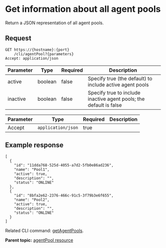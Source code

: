 # Get information about all agent pools

Return a JSON representation of all agent pools.

## Request

```
GET https://{hostname}:{port}
    /cli/agentPool?{parameters}
Accept: application/json

```

|Parameter|Type|Required|Description|
|---------|----|--------|-----------|
|active|boolean|false|Specify true \(the default\) to include active agent pools|
|inactive|boolean|false|Specify true to include inactive agent pools; the default is false|

|Parameter|Type|Required|Description|
|---------|----|--------|-----------|
|Accept|`application/json`|true| |

## Example response

```
[
  {
    "id": "11dda768-525d-4055-a7d2-5fb0e86ad236",
    "name": "Pool1",
    "active": true,
    "description": "",
    "status": "ONLINE"
  },
  {
    "id": "8bfa2e62-2376-466c-91c5-3f79b3e6f655",
    "name": "Pool2",
    "active": true,
    "description": "",
    "status": "ONLINE"
  }
]
```

Related CLI command: [getAgentPools](udclient_getagentpools.md).

**Parent topic:** [agentPool resource](../../com.ibm.udeploy.api.doc/topics/rest_cli_agentpool.md)


